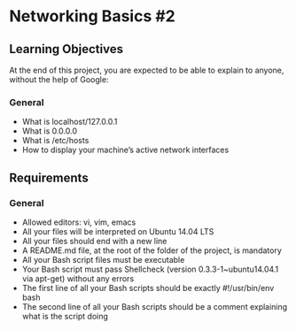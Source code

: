 # Networking Basics #2

## Learning Objectives
At the end of this project, you are expected to be able to explain to anyone, without the help of Google:

### General
* What is localhost/127.0.0.1
* What is 0.0.0.0
* What is /etc/hosts
* How to display your machine’s active network interfaces
## Requirements
### General
* Allowed editors: vi, vim, emacs
* All your files will be interpreted on Ubuntu 14.04 LTS
* All your files should end with a new line
* A README.md file, at the root of the folder of the project, is mandatory
* All your Bash script files must be executable
* Your Bash script must pass Shellcheck (version 0.3.3-1~ubuntu14.04.1 via apt-get) without any errors
* The first line of all your Bash scripts should be exactly #!/usr/bin/env bash
* The second line of all your Bash scripts should be a comment explaining what is the script doing
